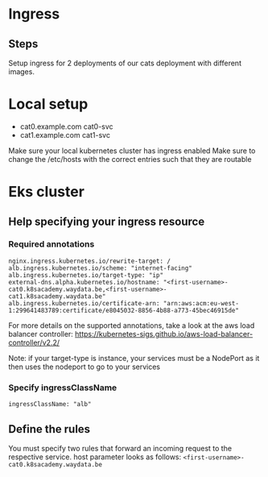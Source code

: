 # Ingress

## Steps

Setup ingress for 2 deployments of our cats deployment with different images.

# Local setup
- cat0.example.com cat0-svc
- cat1.example.com cat1-svc

Make sure your local kubernetes cluster has ingress enabled
Make sure to change the /etc/hosts with the correct entries such that they are routable

# Eks cluster

## Help specifying your ingress resource

### Required annotations
```
nginx.ingress.kubernetes.io/rewrite-target: /
alb.ingress.kubernetes.io/scheme: "internet-facing"
alb.ingress.kubernetes.io/target-type: "ip"
external-dns.alpha.kubernetes.io/hostname: "<first-username>-cat0.k8sacademy.waydata.be,<first-username>-cat1.k8sacademy.waydata.be"
alb.ingress.kubernetes.io/certificate-arn: "arn:aws:acm:eu-west-1:299641483789:certificate/e8045032-8856-4b88-a773-45bec46915de"
```
For more details on the supported annotations, take a look at the aws load balancer controller: https://kubernetes-sigs.github.io/aws-load-balancer-controller/v2.2/

Note: if your target-type is instance, your services must be a NodePort as it then uses the nodeport to go to your services

### Specify ingressClassName

`ingressClassName: "alb"`

## Define the rules
You must specify two rules that forward an incoming request to the respective service.
host parameter looks as follows: `<first-username>-cat0.k8sacademy.waydata.be`

